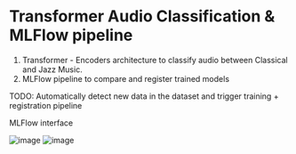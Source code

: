 # Transformer Audio Classification & MLFlow pipeline

1) Transformer - Encoders architecture to classify audio between Classical and Jazz Music.
2) MLFlow pipeline to compare and register trained models

TODO: Automatically detect new data in the dataset and trigger training + registration pipeline



MLFlow interface

![image](https://github.com/VasileiosKarapoulios/Transformer-Audio-Classification-And-MLFlow-pipeline/assets/54540739/b18ae8b3-0b90-4854-b156-feacfbda972b)
![image](https://github.com/VasileiosKarapoulios/Transformer-Audio-Classification-And-MLFlow-pipeline/assets/54540739/5eae49ca-5a07-4bbb-b425-1537ec74b7fb)
